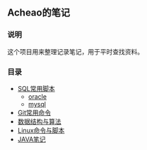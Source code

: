 ## Acheao的笔记 ##
 
### 说明
这个项目用来整理记录笔记，用于平时查找资料。
### 目录
* [SQL常用脚本](book/sql/part-1.md)
    - [oracle](book/sql/part-1.md#oracle)
    - [mysql](book/sql/part-1.md#mysql)
* [Git常用命令](book/git/git.md)
* [数据结构与算法]()
* [Linux命令与脚本]()
* [JAVA笔记](book/java/spring.md)
